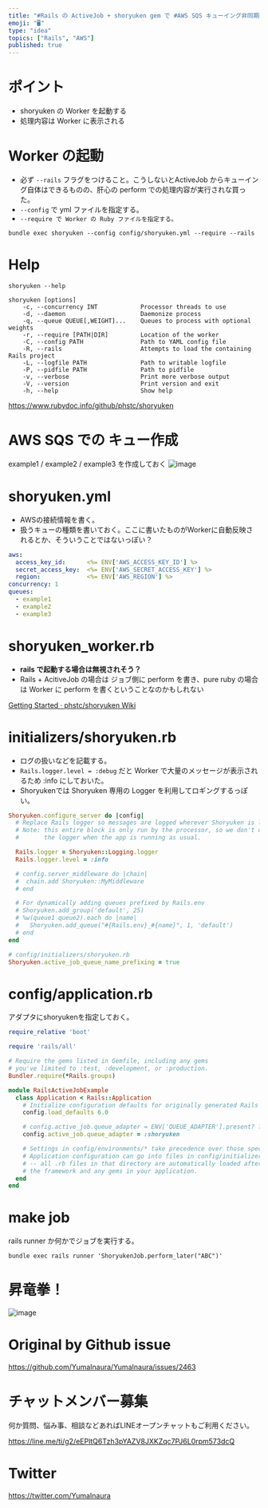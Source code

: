 ```yaml
---
title: "#Rails の ActiveJob + shoryuken gem で #AWS SQS キューイング非同期処理を試してみる"
emoji: "🖥"
type: "idea"
topics: ["Rails", "AWS"]
published: true
---
```


# ポイント

- shoryuken の Worker を起動する
- 処理内容は Worker に表示される

# Worker の起動

- 必ず `--rails` フラグをつけること。こうしないとActiveJob からキューイング自体はできるものの、肝心の perform での処理内容が実行されな買った。
- `--config` で yml ファイルを指定する。
- `--require で Worker の Ruby ファイルを指定する。`

```
bundle exec shoryuken --config config/shoryuken.yml --require --rails
```


# Help

```
shoryuken --help

shoryuken [options]
    -c, --concurrency INT            Processor threads to use
    -d, --daemon                     Daemonize process
    -q, --queue QUEUE[,WEIGHT]...    Queues to process with optional weights
    -r, --require [PATH|DIR]         Location of the worker
    -C, --config PATH                Path to YAML config file
    -R, --rails                      Attempts to load the containing Rails project
    -L, --logfile PATH               Path to writable logfile
    -P, --pidfile PATH               Path to pidfile
    -v, --verbose                    Print more verbose output
    -V, --version                    Print version and exit
    -h, --help                       Show help
```

https://www.rubydoc.info/github/phstc/shoryuken

# AWS SQS での キュー作成

example1 / example2 / example3 を作成しておく
![image](https://user-images.githubusercontent.com/13635059/65001338-f0e5f680-d929-11e9-9920-fe08b65bc531.png)

# shoryuken.yml

- AWSの接続情報を書く。
- 扱うキューの種類を書いておく。ここに書いたものがWorkerに自動反映されるとか、そういうことではないっぽい？

```yml
aws:
  access_key_id:      <%= ENV['AWS_ACCESS_KEY_ID'] %>
  secret_access_key:  <%= ENV['AWS_SECRET_ACCESS_KEY'] %>
  region:             <%= ENV['AWS_REGION'] %>
concurrency: 1
queues:
  - example1
  - example2
  - example3

```

# shoryuken_worker.rb

- **rails で起動する場合は無視されそう？**
- Rails + AcitiveJob の場合は ジョブ側に perform を書き、pure ruby の場合は Worker に perform を書くということなのかもしれない

[Getting Started · phstc/shoryuken Wiki](https://github.com/phstc/shoryuken/wiki/Getting-Started)

# initializers/shoryuken.rb

- ログの扱いなどを記載する。
- `Rails.logger.level = :debug` だと Worker で大量のメッセージが表示されるため :info にしておいた。
- Shoryukenでは Shoryuken 専用の  Logger を利用してロギングするっぽい。

```rb
Shoryuken.configure_server do |config|
  # Replace Rails logger so messages are logged wherever Shoryuken is logging
  # Note: this entire block is only run by the processor, so we don't overwrite
  #       the logger when the app is running as usual.

  Rails.logger = Shoryuken::Logging.logger
  Rails.logger.level = :info

  # config.server_middleware do |chain|
  #  chain.add Shoryuken::MyMiddleware
  # end

  # For dynamically adding queues prefixed by Rails.env
  # Shoryuken.add_group('default', 25)
  # %w(queue1 queue2).each do |name|
  #   Shoryuken.add_queue("#{Rails.env}_#{name}", 1, 'default')
  # end
end

# config/initializers/shoryuken.rb
Shoryuken.active_job_queue_name_prefixing = true
```

# config/application.rb

アダプタにshoryukenを指定しておく。

```rb
require_relative 'boot'

require 'rails/all'

# Require the gems listed in Gemfile, including any gems
# you've limited to :test, :development, or :production.
Bundler.require(*Rails.groups)

module RailsActiveJobExample
  class Application < Rails::Application
    # Initialize configuration defaults for originally generated Rails version.
    config.load_defaults 6.0

    # config.active_job.queue_adapter = ENV['QUEUE_ADAPTER'].present? ? ENV['QUEUE_ADAPTER'].to_sym : :sidekiq
    config.active_job.queue_adapter = :shoryuken

    # Settings in config/environments/* take precedence over those specified here.
    # Application configuration can go into files in config/initializers
    # -- all .rb files in that directory are automatically loaded after loading
    # the framework and any gems in your application.
  end
end

```

# make job

rails runner か何かでジョブを実行する。

```
bundle exec rails runner 'ShoryukenJob.perform_later("ABC")'
```

# 昇竜拳！
![image](https://user-images.githubusercontent.com/13635059/65086417-ac6f5f00-d9ec-11e9-841b-75320abd6e46.png)

# Original by Github issue

https://github.com/YumaInaura/YumaInaura/issues/2463








<!-- Update From Qiita API -->

# チャットメンバー募集


何か質問、悩み事、相談などあればLINEオープンチャットもご利用ください。

https://line.me/ti/g2/eEPltQ6Tzh3pYAZV8JXKZqc7PJ6L0rpm573dcQ





# Twitter


https://twitter.com/YumaInaura


<!-- Update From Qiita API -->


